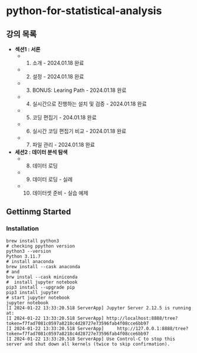 # python-for-statistical-analysis

## 강의 목록
- **섹션1 : 서론**
  - 1. 소개 - 2024.01.18 완료
  - 2. 설정 - 2024.01.18 완료
  - 3. BONUS: Learing Path - 2024.01.18 완료
  - 4. 실시간으로 진행하는 설치 및 검증 - 2024.01.18 완료
  - 5. 코딩 편집기 - 204.01.18 완료
  - 6. 실시간 코딩 편집기 비교 - 2024.01.18 완료
  - 7. 파일 관리 - 2024.01.18 완료
- **세션2 : 데이터 분석 탐색**
  - 8. 데이터 로딩
  - 9. 데이터 로딩 - 실례
  - 10. 데이터셋 준비 - 실습 예제

## Gettinmg Started
### Installation
```shell
brew install python3
# checking ppython version
python3 --version
Python 3.11.7
# install anaconda
brew install --cask anaconda
# and
brw instal --cask miniconda
#  install jupyter notebook
pip3 install --upgrade pip
pip3 install jupyter
# start jupyter notebook
jupyter notebook
[I 2024-01-22 13:33:20.518 ServerApp] Jupyter Server 2.12.5 is running at:
[I 2024-01-22 13:33:20.518 ServerApp] http://localhost:8888/tree?token=f7fad7081c0597a8218c4d28727e73596fab4f08cce6bb97
[I 2024-01-22 13:33:20.518 ServerApp]     http://127.0.0.1:8888/tree?token=f7fad7081c0597a8218c4d28727e73596fab4f08cce6bb97
[I 2024-01-22 13:33:20.518 ServerApp] Use Control-C to stop this server and shut down all kernels (twice to skip confirmation).
```